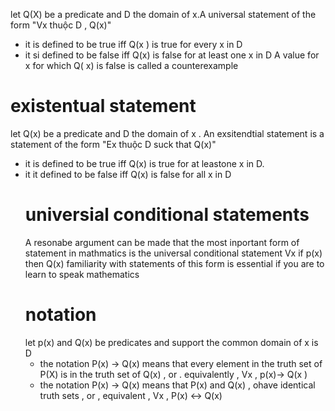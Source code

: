 let Q(X)  be a predicate and D the domain of x.A universal statement of the form "Vx thuộc D , Q(x)"
- it is defined to be true iff Q(x ) is true for every x in D 
- it si defined to be false iff Q(x) is false for at least one x in D
A value for x for which Q( x) is false is called a counterexample 
# existentual statement 
let Q(x) be a predicate and D the domain of x . An exsitendtial statement is a statement of the form "Ex thuộc D suck that Q(x)" 
- it is defined to be true iff Q(x) is true for at leastone x in D. 
- it it defined to be false iff Q(x) is false for all x in D
  # universial conditional statements 
  A resonabe argument can be made that the most inportant form of statement in mathmatics is the universal conditional statement 
  Vx if p(x) then Q(x) 
  familiarity with statements of this form is essential if you are to learn to speak mathematics 
  # notation 
  let p(x) and Q(x) be predicates and support the common domain of x is D 
  - the notation P(x) -> Q(x) means that every element in the truth set of P(X) is in the truth set of Q(x) , or . equivalently , Vx , p(x)-> Q(x )
  - the notation P(x) -> Q(x) means that P(x) and Q(x) , ohave identical truth sets , or , equivalent , Vx , P(x) <-> Q(x) 
